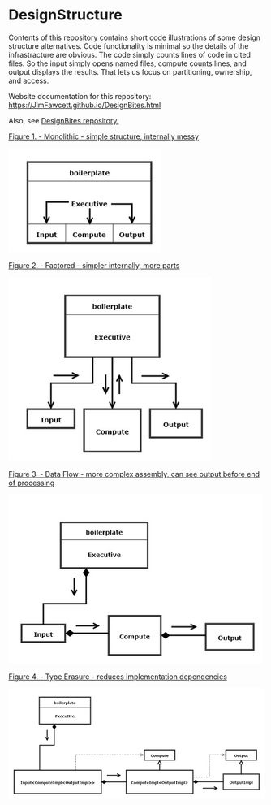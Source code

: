 # DesignStructure
Contents of this repository contains short code illustrations of some design structure alternatives.  Code functionality is minimal so the details of the infrastracture are obvious.  The code simply counts lines of code in cited files.  So the input simply opens named files, compute counts lines, and output displays the results.  That lets us focus on partitioning,
ownership, and access.

Website documentation for this repository:<br />
  https://JimFawcett.github.io/DesignBites.html
  
Also, see <a href="https://github.com/JimFawcett/DesignBites">DesignBites repository.

Figure 1. - Monolithic - simple structure, internally messy

<img src="Design1.jpg#left" width="300" />

Figure 2. - Factored - simpler internally, more parts

<img src="Design2.jpg#center" width="400" />

Figure 3. - Data Flow - more complex assembly, can see output before end of processing

<img src="Design4.jpg#right" width="500" />

Figure 4. - Type Erasure - reduces implementation dependencies

<img src="Design5.jpg" width="700" />


